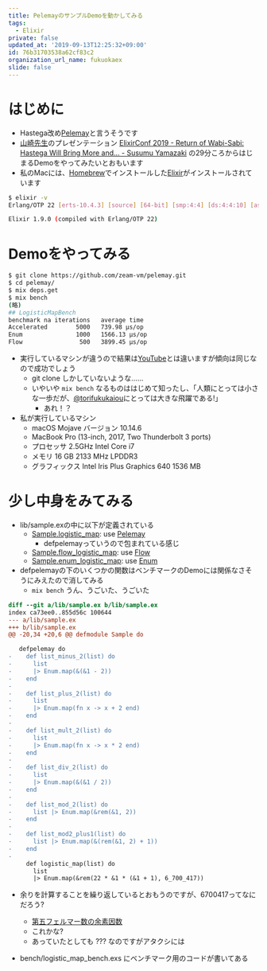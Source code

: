 ```yaml
---
title: PelemayのサンプルDemoを動かしてみる
tags:
  - Elixir
private: false
updated_at: '2019-09-13T12:25:32+09:00'
id: 76b31703538a62cf83c2
organization_url_name: fukuokaex
slide: false
---
```

# はじめに
- Hastega改め[Pelemay](https://github.com/zeam-vm/pelemay)と言うそうです
- [山崎先生](https://twitter.com/zacky1972)のプレゼンテーション [ElixirConf 2019 - Return of Wabi-Sabi: Hastega Will Bring More and... - Susumu Yamazaki](https://www.youtube.com/watch?v=uCkPyfFhPxI) の29分ころからはじまるDemoをやってみたいとおもいます
- 私のMacには、[Homebrew](https://brew.sh/index_ja)でインストールした[Elixir](https://elixir-lang.org/)がインストールされています

```bash
$ elixir -v
Erlang/OTP 22 [erts-10.4.3] [source] [64-bit] [smp:4:4] [ds:4:4:10] [async-threads:1] [hipe] [dtrace]

Elixir 1.9.0 (compiled with Erlang/OTP 22)
```

# Demoをやってみる

```bash
$ git clone https://github.com/zeam-vm/pelemay.git
$ cd pelemay/
$ mix deps.get
$ mix bench
(略)
## LogisticMapBench
benchmark na iterations   average time 
Accelerated        5000   739.98 µs/op
Enum               1000   1566.13 µs/op
Flow                500   3899.45 µs/op
```

- 実行しているマシンが違うので結果は[YouTube](https://www.youtube.com/watch?v=uCkPyfFhPxI)とは違いますが傾向は同じなので成功でしょう
    - git clone しかしていないような……
    - いやいや `mix bench` なるものははじめて知ったし、「人類にとっては小さな一歩だが、[@torifukukaiou](https://twitter.com/torifukukaiou)にとっては大きな飛躍である!」 
        - あれ！？
- 私が実行しているマシン
    - macOS Mojave バージョン 10.14.6
    - MacBook Pro (13-inch, 2017, Two Thunderbolt 3 ports)
    - プロセッサ 2.5GHz Intel Core i7
    - メモリ 16 GB 2133 MHz LPDDR3
    - グラフィックス Intel Iris Plus Graphics 640 1536 MB

# 少し中身をみてみる
- lib/sample.exの中に以下が定義されている
    - [Sample.logistic_map](https://github.com/zeam-vm/pelemay/blob/7efbe5a2757466a77a7b2450ec15737efa7b62f2/lib/sample.ex#L51): use [Pelemay](https://github.com/zeam-vm/pelemay)
        - defpelemayっていうので包まれている感じ
    - [Sample.flow_logistic_map](https://github.com/zeam-vm/pelemay/blob/7efbe5a2757466a77a7b2450ec15737efa7b62f2/lib/sample.ex#L80): use [Flow](https://github.com/plataformatec/flow)
    - [Sample.enum_logistic_map](https://github.com/zeam-vm/pelemay/blob/7efbe5a2757466a77a7b2450ec15737efa7b62f2/lib/sample.ex#L66): use [Enum](https://hexdocs.pm/elixir/Enum.html)
- defpelemayの下のいくつかの関数はベンチマークのDemoには関係なさそうにみえたので消してみる
    - `mix bench` うん、うごいた、うごいた

```diff
diff --git a/lib/sample.ex b/lib/sample.ex
index ca73ee0..855d56c 100644
--- a/lib/sample.ex
+++ b/lib/sample.ex
@@ -20,34 +20,6 @@ defmodule Sample do

   defpelemay do
-    def list_minus_2(list) do
-      list
-      |> Enum.map(&(&1 - 2))
-    end
-
-    def list_plus_2(list) do
-      list
-      |> Enum.map(fn x -> x + 2 end)
-    end
-
-    def list_mult_2(list) do
-      list
-      |> Enum.map(fn x -> x * 2 end)
-    end
-
-    def list_div_2(list) do
-      list
-      |> Enum.map(&(&1 / 2))
-    end
-
-    def list_mod_2(list) do
-      list |> Enum.map(&rem(&1, 2))
-    end
-
-    def list_mod2_plus1(list) do
-      list |> Enum.map(&(rem(&1, 2) + 1))
-    end
-
     def logistic_map(list) do
       list
       |> Enum.map(&rem(22 * &1 * (&1 + 1), 6_700_417))
```
- 余りを計算することを繰り返しているとおもうのですが、6700417ってなにだろう?
    - [第五フェルマー数の余素因数](http://integers.hatenablog.com/entry/2016/05/09/212026)
    - これかな?
    - あっていたとしても ??? なのですがアタクシには

- bench/logistic_map_bench.exs にベンチマーク用のコードが書いてある




